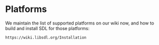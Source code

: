 Platforms
=========

We maintain the list of supported platforms on our wiki now, and how to
build and install SDL for those platforms:

    https://wiki.libsdl.org/Installation
